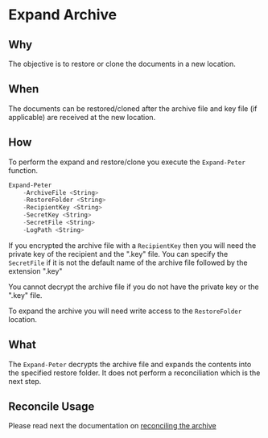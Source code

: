 # Expand Archive

## Why

The objective is to restore or clone the documents in a new location.

## When

The documents can be restored/cloned after the archive file and key file
(if applicable) are received at the new location.

## How

To perform the expand and restore/clone you execute the ```Expand-Peter``` function.

```powershell
Expand-Peter
    -ArchiveFile <String>
    -RestoreFolder <String>
    -RecipientKey <String>
    -SecretKey <String>
    -SecretFile <String>
    -LogPath <String>
```

If you encrypted the archive file with a ```RecipientKey``` then you will need
the private key of the recipient and the ".key" file.  You can specify the
```SecretFile``` if it is not the default name of the archive file followed
by the extension ".key"

You cannot decrypt the archive file if you do not have the private key or the
".key" file.

To expand the archive you will need write access to the ```RestoreFolder``` location.

## What

The ```Expand-Peter``` decrypts the archive file and expands the contents into
the specified restore folder.  It does not perform a reconciliation which is the
next step.

## Reconcile Usage

Please read next the documentation on [reconciling the archive](Reconcile.md)

